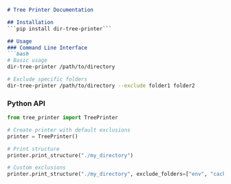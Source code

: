 ```markdown
# Tree Printer Documentation

## Installation
```pip install dir-tree-printer```

## Usage
### Command Line Interface
```bash
# Basic usage
dir-tree-printer /path/to/directory

# Exclude specific folders
dir-tree-printer /path/to/directory --exclude folder1 folder2
```

### Python API
```python
from tree_printer import TreePrinter

# Create printer with default exclusions
printer = TreePrinter()

# Print structure
printer.print_structure("./my_directory")

# Custom exclusions
printer.print_structure("./my_directory", exclude_folders=["env", "cache"])
```